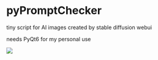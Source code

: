 # pyPromptChecker
tiny script for AI images created by stable diffusion webui

needs PyQt6
for my personal use

![](https://user-images.githubusercontent.com/121333129/256680831-d7c3b5ec-1472-4ca2-ab38-2caac319feb0.png)
